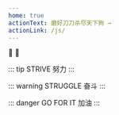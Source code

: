 ```yaml
---
home: true
actionText: 磨好刀刀杀尽天下狗 →
actionLink: /js/
---
```


:tada: :100:

::: tip STRIVE
努力
:::

::: warning STRUGGLE
奋斗
:::

::: danger GO FOR IT
加油
:::
